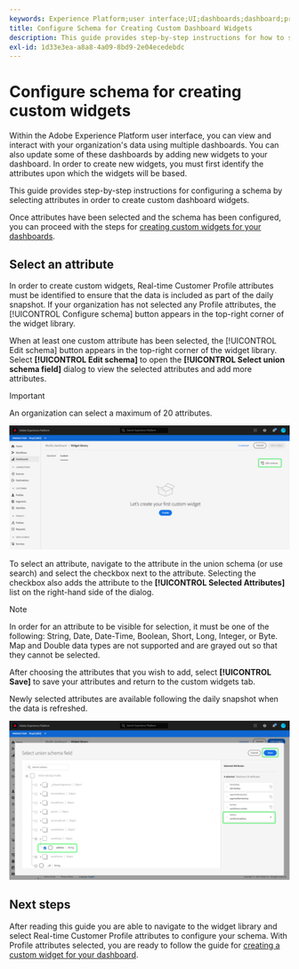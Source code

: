 ```yaml
---
keywords: Experience Platform;user interface;UI;dashboards;dashboard;profiles;segments;destinations;license usage
title: Configure Schema for Creating Custom Dashboard Widgets
description: This guide provides step-by-step instructions for how to select attributes and configure your schema in order to create custom widgets for Adobe Experience Platform dashboards. 
exl-id: 1d33e3ea-a8a8-4a09-8bd9-2e04ecedebdc
---
```

# Configure schema for creating custom widgets

Within the Adobe Experience Platform user interface, you can view and interact with your organization's data using multiple dashboards. You can also update some of these dashboards by adding new widgets to your dashboard. In order to create new widgets, you must first identify the attributes upon which the widgets will be based.

This guide provides step-by-step instructions for configuring a schema by selecting attributes in order to create custom dashboard widgets.

Once attributes have been selected and the schema has been configured, you can proceed with the steps for [creating custom widgets for your dashboards](standard-widgets.md).

## Select an attribute

In order to create custom widgets, Real-time Customer Profile attributes must be identified to ensure that the data is included as part of the daily snapshot. If your organization has not selected any Profile attributes, the [!UICONTROL Configure schema] button appears in the top-right corner of the widget library.

When at least one custom attribute has been selected, the [!UICONTROL Edit schema] button appears in the top-right corner of the widget library. Select **[!UICONTROL Edit schema]** to open the **[!UICONTROL Select union schema field]** dialog to view the selected attributes and add more attributes.

>[!IMPORTANT]
>
>An organization can select a maximum of 20 attributes. 

![](../images/customization/edit-schema.png)

To select an attribute, navigate to the attribute in the union schema (or use search) and select the checkbox next to the attribute. Selecting the checkbox also adds the attribute to the **[!UICONTROL Selected Attributes]** list on the right-hand side of the dialog. 

>[!NOTE]
>
>In order for an attribute to be visible for selection, it must be one of the following: String, Date, Date-Time, Boolean, Short, Long, Integer, or Byte. Map and Double data types are not supported and are grayed out so that they cannot be selected.

After choosing the attributes that you wish to add, select **[!UICONTROL Save]** to save your attributes and return to the custom widgets tab.

Newly selected attributes are available following the daily snapshot when the data is refreshed.

![](../images/customization/select-attribute.png)

## Next steps

After reading this guide you are able to navigate to the widget library and select Real-time Customer Profile attributes to configure your schema. With Profile attributes selected, you are ready to follow the guide for [creating a custom widget for your dashboard](custom-widgets.md).